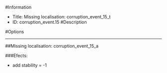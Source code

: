 #Information
 - Title: Missing localisation: corruption_event_15_t
 - ID: corruption_event.15
#Description

#Options

___
##Missing localisation: corruption_event_15_a

###Efects:<ul><li>add stability = -1</li></ul>
